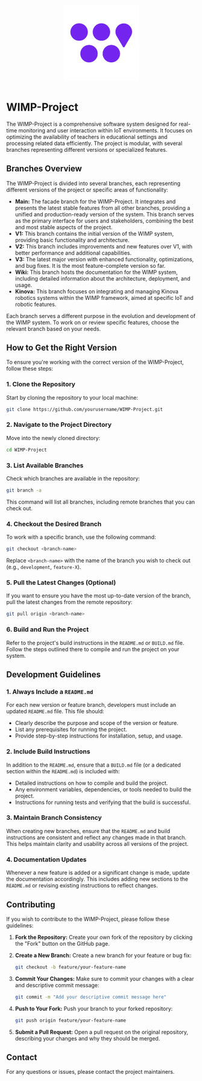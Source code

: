 <p align="center" style="margin: 50px 0"> <img src="./logo.svg" alt="WIMP Logo" style="height:200px; width:auto;"/> <p>


# WIMP-Project

The WIMP-Project is a comprehensive software system designed for real-time monitoring and user interaction within IoT environments. It focuses on optimizing the availability of teachers in educational settings and processing related data efficiently. The project is modular, with several branches representing different versions or specialized features.


## Branches Overview

The WIMP-Project is divided into several branches, each representing different versions of the project or specific areas of functionality:

- **Main:** The facade branch for the WIMP-Project. It integrates and presents the latest stable features from all other branches, providing a unified and production-ready version of the system. This branch serves as the primary interface for users and stakeholders, combining the best and most stable aspects of the project.
- **V1:** This branch contains the initial version of the WIMP system, providing basic functionality and architecture.
- **V2:** This branch includes improvements and new features over V1, with better performance and additional capabilities.
- **V3:** The latest major version with enhanced functionality, optimizations, and bug fixes. It is the most feature-complete version so far.
- **Wiki:** This branch hosts the documentation for the WIMP system, including detailed information about the architecture, deployment, and usage.
- **Kinova:** This branch focuses on integrating and managing Kinova robotics systems within the WIMP framework, aimed at specific IoT and robotic features.

Each branch serves a different purpose in the evolution and development of the WIMP system. To work on or review specific features, choose the relevant branch based on your needs.


## How to Get the Right Version

To ensure you're working with the correct version of the WIMP-Project, follow these steps:

### 1. Clone the Repository

Start by cloning the repository to your local machine:

```bash
git clone https://github.com/yourusername/WIMP-Project.git
```

### 2. Navigate to the Project Directory

Move into the newly cloned directory:

```bash
cd WIMP-Project
```

### 3. List Available Branches

Check which branches are available in the repository:

```bash
git branch -a
```

This command will list all branches, including remote branches that you can check out.

### 4. Checkout the Desired Branch

To work with a specific branch, use the following command:

```bash
git checkout <branch-name>
```

Replace `<branch-name>` with the name of the branch you wish to check out (e.g., `development`, `feature-X`).

### 5. Pull the Latest Changes (Optional)

If you want to ensure you have the most up-to-date version of the branch, pull the latest changes from the remote repository:

```bash
git pull origin <branch-name>
```

### 6. Build and Run the Project

Refer to the project's build instructions in the `README.md` or `BUILD.md` file. Follow the steps outlined there to compile and run the project on your system.

## Development Guidelines

### 1. Always Include a `README.md`

For each new version or feature branch, developers must include an updated `README.md` file. This file should:

- Clearly describe the purpose and scope of the version or feature.
- List any prerequisites for running the project.
- Provide step-by-step instructions for installation, setup, and usage.

### 2. Include Build Instructions

In addition to the `README.md`, ensure that a `BUILD.md` file (or a dedicated section within the `README.md`) is included with:

- Detailed instructions on how to compile and build the project.
- Any environment variables, dependencies, or tools needed to build the project.
- Instructions for running tests and verifying that the build is successful.

### 3. Maintain Branch Consistency

When creating new branches, ensure that the `README.md` and build instructions are consistent and reflect any changes made in that branch. This helps maintain clarity and usability across all versions of the project.

### 4. Documentation Updates

Whenever a new feature is added or a significant change is made, update the documentation accordingly. This includes adding new sections to the `README.md` or revising existing instructions to reflect changes.

## Contributing

If you wish to contribute to the WIMP-Project, please follow these guidelines:

1. **Fork the Repository:**
   Create your own fork of the repository by clicking the "Fork" button on the GitHub page.

2. **Create a New Branch:**
   Create a new branch for your feature or bug fix:
   ```bash
   git checkout -b feature/your-feature-name
   ```

3. **Commit Your Changes:**
   Make sure to commit your changes with a clear and descriptive commit message:
   ```bash
   git commit -m "Add your descriptive commit message here"
   ```

4. **Push to Your Fork:**
   Push your branch to your forked repository:
   ```bash
   git push origin feature/your-feature-name
   ```

5. **Submit a Pull Request:**
   Open a pull request on the original repository, describing your changes and why they should be merged.


## Contact

For any questions or issues, please contact the project maintainers.
